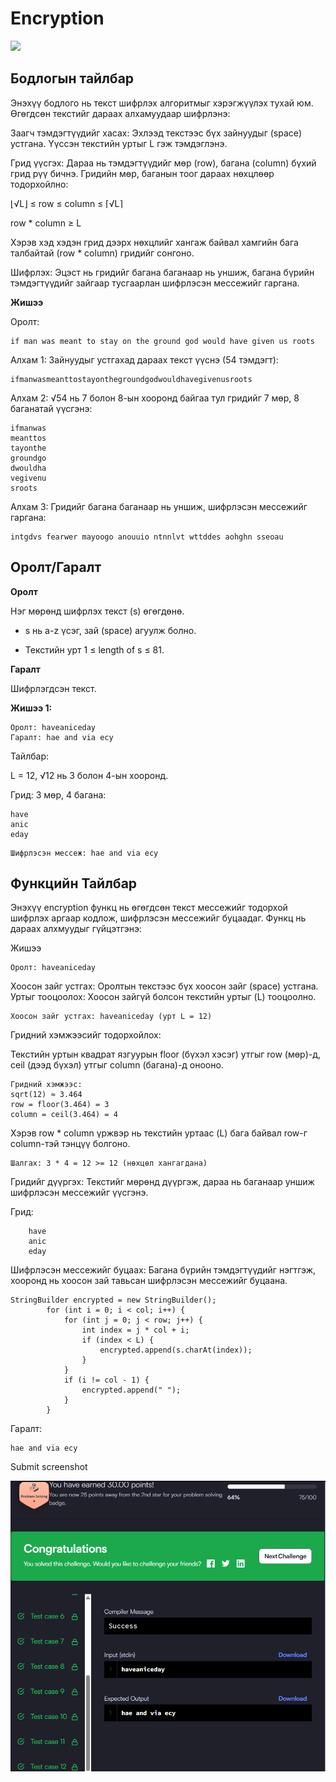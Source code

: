 # Encryption

[![]( https://img.shields.io/badge/Бодлогын_линк-blue)](https://www.hackerrank.com/challenges/encryption/problem?isFullScreen=true)

## Бодлогын тайлбар

Энэхүү бодлого нь текст шифрлэх алгоритмыг хэрэгжүүлэх тухай юм. Өгөгдсөн текстийг дараах алхамуудаар шифрлэнэ:

Заагч тэмдэгтүүдийг хасах: Эхлээд текстээс бүх зайнуудыг (space) устгана. Үүссэн текстийн уртыг L гэж тэмдэглэнэ.

Грид үүсгэх: Дараа нь тэмдэгтүүдийг мөр (row), багана (column) бүхий грид рүү бичнэ. Гридийн мөр, баганын тоог дараах нөхцлөөр тодорхойлно:

⌊√L⌋ ≤ row ≤ column ≤ ⌈√L⌉

row * column ≥ L

Хэрэв хэд хэдэн грид дээрх нөхцлийг хангаж байвал хамгийн бага талбайтай (row * column) гридийг сонгоно.

Шифрлэх: Эцэст нь гридийг багана баганаар нь уншиж, багана бүрийн тэмдэгтүүдийг зайгаар тусгаарлан шифрлэсэн мессежийг гаргана.

**Жишээ**

Оролт:
```
if man was meant to stay on the ground god would have given us roots
```

Алхам 1: Зайнуудыг устгахад дараах текст үүснэ (54 тэмдэгт):

```
ifmanwasmeanttostayonthegroundgodwouldhavegivenusroots
```

Алхам 2: √54 нь 7 болон 8-ын хооронд байгаа тул гридийг 7 мөр, 8 баганатай үүсгэнэ:

```
ifmanwas
meanttos
tayonthe
groundgo
dwouldha
vegivenu
sroots
```

Алхам 3: Гридийг багана баганаар нь уншиж, шифрлэсэн мессежийг гаргана:

```
intgdvs fearwer mayoogo anouuio ntnnlvt wttddes aohghn sseoau
```

## Оролт/Гаралт
**Оролт**

Нэг мөрөнд шифрлэх текст (s) өгөгдөнө.

- s нь a-z үсэг, зай (space) агуулж болно.

- Текстийн урт 1 ≤ length of s ≤ 81.

**Гаралт**

Шифрлэгдсэн текст.

**Жишээ 1:**

```
Оролт: haveaniceday
Гаралт: hae and via ecy
```

Тайлбар:

L = 12, √12 нь 3 болон 4-ын хооронд.

Грид: 3 мөр, 4 багана:

```
have
anic
eday
```

    Шифрлэсэн мессеж: hae and via ecy



## Функцийн Тайлбар

Энэхүү encryption функц нь өгөгдсөн текст мессежийг тодорхой шифрлэх аргаар кодлож, шифрлэсэн мессежийг буцаадаг. Функц нь дараах алхмуудыг гүйцэтгэнэ:

Жишээ

    Оролт: haveaniceday

Хоосон зайг устгах: Оролтын текстээс бүх хоосон зайг (space) устгана.
Уртыг тооцоолох: Хоосон зайгүй болсон текстийн уртыг (L) тооцоолно.


    Хоосон зайг устгах: haveaniceday (урт L = 12)

Гридний хэмжээсийг тодорхойлох:

Текстийн уртын квадрат язгуурын floor (бүхэл хэсэг) утгыг row (мөр)-д, ceil (дээд бүхэл) утгыг column (багана)-д онооно.

    Гридний хэмжээс:
    sqrt(12) ≈ 3.464
    row = floor(3.464) = 3
    column = ceil(3.464) = 4

Хэрэв row * column үржвэр нь текстийн уртаас (L) бага байвал row-г column-тэй тэнцүү болгоно.

    Шалгах: 3 * 4 = 12 >= 12 (нөхцөл хангагдана)

Гридийг дүүргэх: Текстийг мөрөнд дүүргэж, дараа нь баганаар уншиж шифрлэсэн мессежийг үүсгэнэ.

Грид:
```
    have
    anic
    eday
```
Шифрлэсэн мессежийг буцаах: Багана бүрийн тэмдэгтүүдийг нэгтгэж, хооронд нь хоосон зай тавьсан шифрлэсэн мессежийг буцаана.
```
StringBuilder encrypted = new StringBuilder();
        for (int i = 0; i < col; i++) {
            for (int j = 0; j < row; j++) {
                int index = j * col + i;
                if (index < L) {
                    encrypted.append(s.charAt(index));
                }
            }
            if (i != col - 1) {
                encrypted.append(" ");
            }
        }
```

Гаралт:

    hae and via ecy

Submit screenshot

![LeetCode Screenshot](/images/encryption.png)
